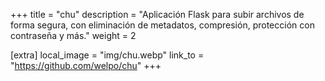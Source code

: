 +++
title = "chu"
description = "Aplicación Flask para subir archivos de forma segura, con eliminación de metadatos, compresión, protección con contraseña y más."
weight = 2

[extra]
local_image = "img/chu.webp"
link_to = "https://github.com/welpo/chu"
+++
